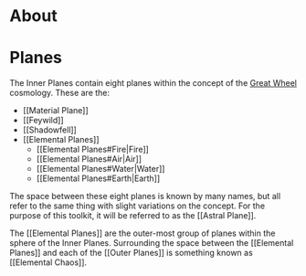 # About
# Planes
The Inner Planes contain eight planes within the concept of the [Great Wheel](https://forgottenrealms.fandom.com/wiki/Great_Wheel_cosmology) cosmology. These are the:
- [[Material Plane]]
- [[Feywild]]
- [[Shadowfell]]
- [[Elemental Planes]]
	- [[Elemental Planes#Fire|Fire]]
	- [[Elemental Planes#Air|Air]]
	- [[Elemental Planes#Water|Water]]
	- [[Elemental Planes#Earth|Earth]]

The space between these eight planes is known by many names, but all refer to the same thing with slight variations on the concept. For the purpose of this toolkit, it will be referred to as the [[Astral Plane]].

The [[Elemental Planes]] are the outer-most group of planes within the sphere of the Inner Planes. Surrounding the space between the [[Elemental Planes]] and each of the [[Outer Planes]] is something known as [[Elemental Chaos]].